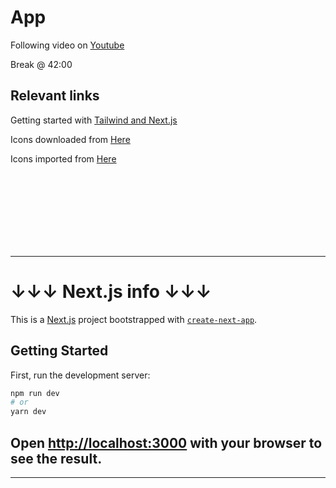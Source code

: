 # App

Following video on [Youtube](https://www.youtube.com/watch?v=a6Xs2Ir40OI&t=2039s)

Break @ 42:00

## Relevant links    

Getting started with [Tailwind and Next.js](https://tailwindcss.com/docs/guides/nextjs)

Icons downloaded from [Here](https://icons8.com/icons/set/favicon-instagram)

Icons imported from [Here](https://heroicons.com/)



<br/>
<br/>
<br/>
<br/>
<br/>
<br/>
<br/>

---

# ↓↓↓ Next.js info ↓↓↓

This is a [Next.js](https://nextjs.org/) project bootstrapped with [`create-next-app`](https://github.com/vercel/next.js/tree/canary/packages/create-next-app).

## Getting Started

First, run the development server:

```bash
npm run dev
# or
yarn dev
```

Open [http://localhost:3000](http://localhost:3000) with your browser to see the result.
-
---